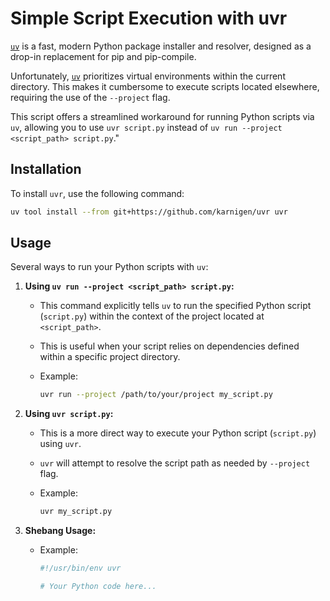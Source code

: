 

# Simple Script Execution with uvr

[`uv`](https://github.com/Textualize/rich) is a fast, modern Python package installer and resolver, designed as a drop-in replacement for pip and pip-compile.

Unfortunately, [`uv`](https://github.com/Textualize/rich)
prioritizes virtual environments within the current directory. This makes it cumbersome to execute scripts located elsewhere, requiring the use of the `--project` flag.

This script offers a streamlined workaround for running Python scripts via `uv`, allowing you to use `uvr script.py` instead of `uv run --project <script_path> script.py`."



## Installation

To install `uvr`, use the following command:

```bash
uv tool install --from git+https://github.com/karnigen/uvr uvr
```


## Usage

Several ways to run your Python scripts with `uv`:

1.  **Using `uv run --project <script_path> script.py`:**

    * This command explicitly tells `uv` to run the specified Python script (`script.py`) within the context of the project located at `<script_path>`.
    * This is useful when your script relies on dependencies defined within a specific project directory.
    * Example:

        ```bash
        uvr run --project /path/to/your/project my_script.py
        ```

2.  **Using `uvr script.py`:**

    * This is a more direct way to execute your Python script (`script.py`) using `uvr`.
    * `uvr` will attempt to resolve the script path as needed by `--project` flag.
    * Example:

        ```bash
        uvr my_script.py
        ```


3.  **Shebang Usage:**

    * Example:

        ```python
        #!/usr/bin/env uvr

        # Your Python code here...
        ```
